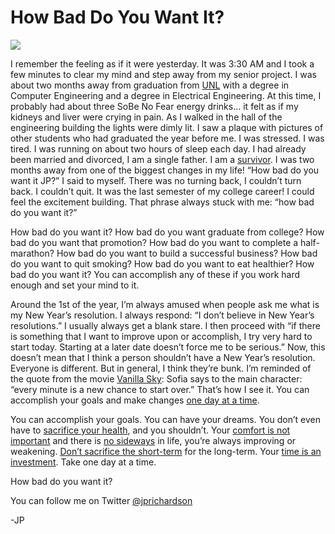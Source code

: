 <!--
id: 552633852
link: http://loudjet.com/a/how-bad-do-you-want-it
slug: how-bad-do-you-want-it
date: Tue Apr 27 2010 00:01:00 GMT-0500 (CDT)
publish: 2010-04-027
tags: 
-->


How Bad Do You Want It?
=======================

![](http://media.tumblr.com/tumblr_l1ikqa9hfY1qzbc4f.jpg)

I remember the feeling as if it were yesterday. It was 3:30 AM and I
took a few minutes to clear my mind and step away from my senior
project. I was about two months away from graduation from
[UNL](http://www.unl.edu) with a degree in Computer Engineering and a
degree in Electrical Engineering. At this time, I probably had about
three SoBe No Fear energy drinks… it felt as if my kidneys and liver
were crying in pain. As I walked in the hall of the engineering building
the lights were dimly lit. I saw a plaque with pictures of other
students who had graduated the year before me. I was stressed. I was
tired. I was running on about two hours of sleep each day. I had already
been married and divorced, I am a single father. I am a
[survivor](http://blog.startupprofessionals.com/2010/02/entrepreneurs-are-survivors-never.html).
I was two months away from one of the biggest changes in my life! “How
bad do you want it JP?” I said to myself. There was no turning back, I
couldn’t turn back. I couldn’t quit. It was the last semester of my
college career! I could feel the excitement building. That phrase always
stuck with me: “how bad do you want it?”

How bad do you want it? How bad do you want graduate from college? How
bad do you want that promotion? How bad do you want to complete a
half-marathon? How bad do you want to build a successful business? How
bad do you want to quit smoking? How bad do you want to eat healthier?
How bad do you want it? You can accomplish any of these if you work hard
enough and set your mind to it.

Around the 1st of the year, I’m always amused when people ask me what is
my New Year’s resolution. I always respond: “I don’t believe in New
Year’s resolutions.” I usually always get a blank stare. I then proceed
with “if there is something that I want to improve upon or accomplish, I
try very hard to start today. Starting at a later date doesn’t force me
to be serious.” Now, this doesn’t mean that I think a person shouldn’t
have a New Year’s resolution. Everyone is different. But in general, I
think they’re bunk. I’m reminded of the quote from the movie [Vanilla
Sky](http://www.imdb.com/title/tt0259711/): Sofia says to the main
character: “every minute is a new chance to start over.” That’s how I
see it. You can accomplish your goals and make changes [one day at a
time](http://www.thesimpledollar.com/2008/11/11/taking-dramatic-change-one-day-at-a-time/).

You can accomplish your goals. You can have your dreams. You don’t even
have to [sacrifice your
health](http://blog.asmartbear.com/sacrifice-your-health-for-your-startup.html),
and you shouldn’t. Your [comfort is not
important](http://www.illuminatedmind.net/2009/10/01/your-comfort-is-not-important/)
and there is [no
sideways](http://www.jonathanfields.com/blog/the-neutral-fallacy-there-is-no-sideways-in-life/)
in life, you’re always improving or weakening. [Don’t sacrifice the
short-term](http://www.thesimpledollar.com/2009/08/06/the-short-term-and-the-long-term-choice/)
for the long-term. Your [time is an
investment](http://loudjet.com/a/dont-have-the-time). Take
one day at a time.

How bad do you want it?

You can follow me on
Twitter [@jprichardson](http://twitter.com/jprichardson)

-JP

